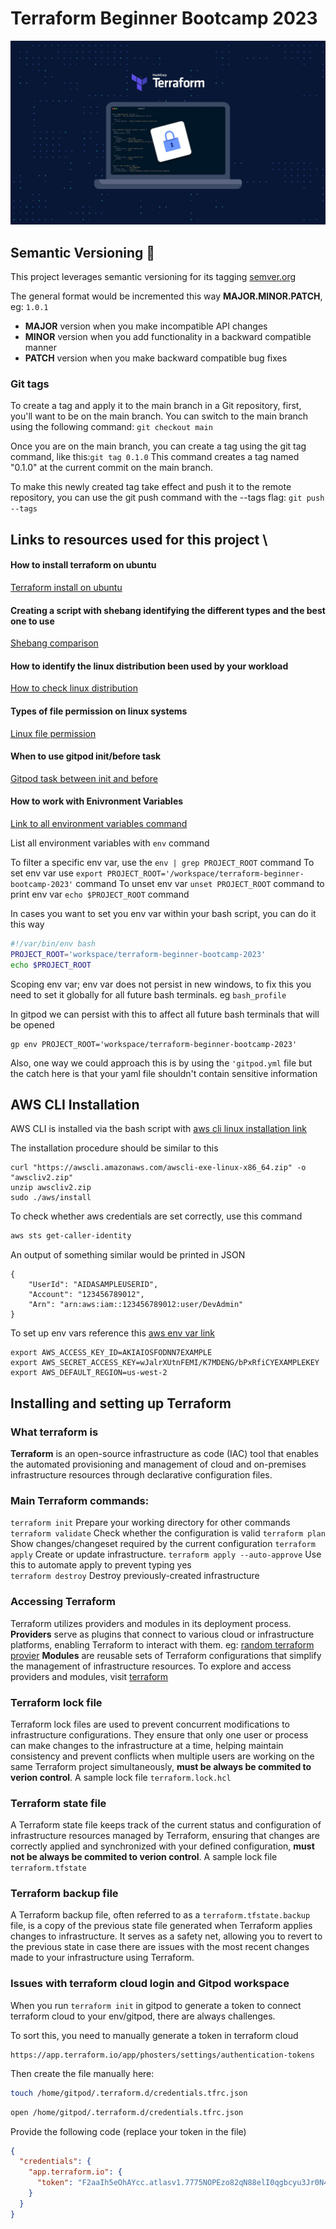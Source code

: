 # Terraform Beginner Bootcamp 2023

![Terraform Bootcamp](./images/terraform.jpg)
## Semantic Versioning :mage:

This project leverages semantic versioning for its tagging
[semver.org](https://semver.org/)

The general format would be incremented this way **MAJOR.MINOR.PATCH**, eg: `1.0.1`

- **MAJOR** version when you make incompatible API changes
- **MINOR** version when you add functionality in a backward compatible manner
- **PATCH** version when you make backward compatible bug fixes

### Git tags
To create a tag and apply it to the main branch in a Git repository, first, you'll want to be on the main branch. You can switch to the main branch using the following command: `git checkout main`

Once you are on the main branch, you can create a tag using the git tag command, like this:`git tag 0.1.0`
This command creates a tag named "0.1.0" at the current commit on the main branch.

To make this newly created tag take effect and push it to the remote repository, you can use the git push command with the --tags flag: `git push --tags`

## Links to resources used for this project \

#### How to install terraform on ubuntu
[Terraform install on ubuntu](https://developer.hashicorp.com/terraform/tutorials/aws-get-started/install-cli)

#### Creating a script with shebang identifying the different types and the best one to use
[Shebang comparison](https://www.cyberciti.biz/tips/finding-bash-perl-python-portably-using-env.html)

#### How to identify the linux distribution been used by your workload
[How to check linux distribution](https://www.tecmint.com/check-linux-os-version/#:~:text=The%20best%20way%20to%20determine,on%20almost%20all%20Linux%20systems.)

#### Types of file permission on linux systems
[Linux file permission](https://www.freecodecamp.org/news/file-permissions-in-linux-chmod-command-explained/)

#### When to use gitpod init/before task
[Gitpod task between init and before](https://www.gitpod.io/docs/configure/workspaces/tasks)

#### How to work with Enivronment Variables
[Link to all environment variables command](https://en.wikipedia.org/wiki/Environment_variable)

List all environment variables with `env` command

To filter a specific env var, use the `env | grep PROJECT_ROOT` command 
To set env var use `export PROJECT_ROOT='/workspace/terraform-beginner-bootcamp-2023'` command
To unset env var `unset PROJECT_ROOT` command
to print env var `echo $PROJECT_ROOT` command

In cases you want to set you env var within your bash script, you can do it this way

```sh
#!/var/bin/env bash
PROJECT_ROOT='workspace/terraform-beginner-bootcamp-2023'
echo $PROJECT_ROOT
```
Scoping env var; env var does not persist in new windows, to fix this you need to set it globally for all future bash terminals. eg `bash_profile`

In gitpod we can persist with this to affect all future bash terminals that will be opened

```
gp env PROJECT_ROOT='workspace/terraform-beginner-bootcamp-2023'

```

Also, one way we could approach this is by using the `'gitpod.yml` file but the catch here is that your yaml file shouldn't contain sensitive information

## AWS CLI Installation
AWS CLI is installed via the bash script with [aws cli linux installation link](https://docs.aws.amazon.com/cli/latest/userguide/getting-started-install.html) 

The installation procedure should be similar to this

```
curl "https://awscli.amazonaws.com/awscli-exe-linux-x86_64.zip" -o "awscliv2.zip"
unzip awscliv2.zip
sudo ./aws/install

```
To check whether aws credentials are set correctly, use this command

```sh
aws sts get-caller-identity
```

An output of something similar would be printed in JSON

```
{
    "UserId": "AIDASAMPLEUSERID",
    "Account": "123456789012",
    "Arn": "arn:aws:iam::123456789012:user/DevAdmin"
}

```

To set up env vars reference this [aws env var link](https://docs.aws.amazon.com/cli/latest/userguide/cli-configure-envvars.html)

```
export AWS_ACCESS_KEY_ID=AKIAIOSFODNN7EXAMPLE
export AWS_SECRET_ACCESS_KEY=wJalrXUtnFEMI/K7MDENG/bPxRfiCYEXAMPLEKEY
export AWS_DEFAULT_REGION=us-west-2

```

## Installing and setting up Terraform

### What terraform is
**Terraform** is an open-source infrastructure as code (IAC) tool that enables the automated provisioning and management of cloud and on-premises infrastructure resources through declarative configuration files.

### Main Terraform commands:
  `terraform init`          Prepare your working directory for other commands
  `terraform validate`      Check whether the configuration is valid
  `terraform plan`          Show changes/changeset required by the current configuration
  `terraform apply`         Create or update infrastructure. 
  `terraform apply --auto-approve` Use this to automate apply to prevent typing yes  
  `terraform destroy`       Destroy previously-created infrastructure

### Accessing Terraform
Terraform utilizes providers and modules in its deployment process. 
**Providers** serve as plugins that connect to various cloud or infrastructure platforms, enabling Terraform to interact with them. eg: [random terraform provier](https://registry.terraform.io/providers/hashicorp/random/latest)
**Modules** are reusable sets of Terraform configurations that simplify the management of infrastructure resources. 
To explore and access providers and modules, visit [terraform](https://registry.terraform.io)

### Terraform lock file
Terraform lock files are used to prevent concurrent modifications to infrastructure configurations. They ensure that only one user or process can make changes to the infrastructure at a time, helping maintain consistency and prevent conflicts when multiple users are working on the same Terraform project simultaneously, **must be always be commited to verion control**. A sample lock file `terraform.lock.hcl`

### Terraform state file
A Terraform state file keeps track of the current status and configuration of infrastructure resources managed by Terraform, ensuring that changes are correctly applied and synchronized with your defined configuration,  **must not be always be commited to verion control**. A sample lock file `terraform.tfstate`

### Terraform backup file
A Terraform backup file, often referred to as a `terraform.tfstate.backup` file, is a copy of the previous state file generated when Terraform applies changes to infrastructure. It serves as a safety net, allowing you to revert to the previous state in case there are issues with the most recent changes made to your infrastructure using Terraform.

### Issues with terraform cloud login and Gitpod workspace
When you run `terraform init` in gitpod to generate a token to connect terraform cloud to your env/gitpod, there are always challenges.

To sort this, you need to manually generate a token in terraform cloud 

```
https://app.terraform.io/app/phosters/settings/authentication-tokens

```
Then create the file manually here:

```sh
touch /home/gitpod/.terraform.d/credentials.tfrc.json
```

```sh
open /home/gitpod/.terraform.d/credentials.tfrc.json
```

Provide the following code (replace your token in the file)

```json
{
  "credentials": {
    "app.terraform.io": {
      "token": "F2aaIh5eOhAYcc.atlasv1.7775NOPEzo82qN88elI0qgbcyu3Jr0N4rluUqzIHEgsNf5uRxPfJ7DiV3QzwEXoNOPE"
    }
  }
}

```